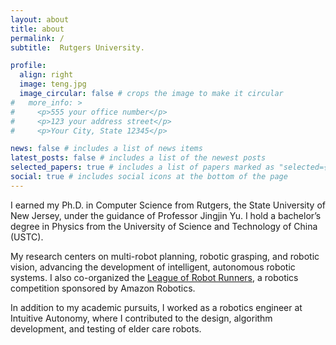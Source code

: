 ```yaml
---
layout: about
title: about
permalink: /
subtitle:  Rutgers University.

profile:
  align: right
  image: teng.jpg
  image_circular: false # crops the image to make it circular
#   more_info: >
#     <p>555 your office number</p>
#     <p>123 your address street</p>
#     <p>Your City, State 12345</p>

news: false # includes a list of news items
latest_posts: false # includes a list of the newest posts
selected_papers: true # includes a list of papers marked as "selected={true}"
social: true # includes social icons at the bottom of the page
---
```


I earned my Ph.D. in Computer Science from Rutgers, the State University of New Jersey, under the guidance of Professor Jingjin Yu. I hold a bachelor’s degree in Physics from the University of Science and Technology of China (USTC).

My research centers on multi-robot planning, robotic grasping, and robotic vision, advancing the development of intelligent, autonomous robotic systems. I also co-organized the  [League of Robot Runners](https://www.leagueofrobotrunners.org/), a robotics competition sponsored by Amazon Robotics.

In addition to my academic pursuits, I worked as a robotics engineer at Intuitive Autonomy, where I contributed to the design, algorithm development, and testing of elder care robots.

<script src="https://fastly.jsdelivr.net/npm/live2d-widgets@1.0.0-rc.6/dist/autoload.js"></script>
